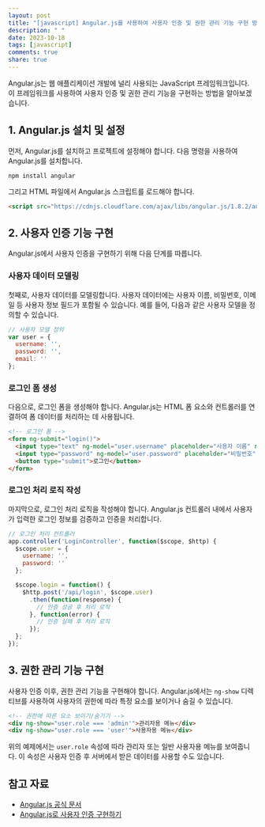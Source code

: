 ```yaml
---
layout: post
title: "[javascript] Angular.js를 사용하여 사용자 인증 및 권한 관리 기능 구현 방법"
description: " "
date: 2023-10-18
tags: [javascript]
comments: true
share: true
---
```


Angular.js는 웹 애플리케이션 개발에 널리 사용되는 JavaScript 프레임워크입니다. 이 프레임워크를 사용하여 사용자 인증 및 권한 관리 기능을 구현하는 방법을 알아보겠습니다.

## 1. Angular.js 설치 및 설정

먼저, Angular.js를 설치하고 프로젝트에 설정해야 합니다. 다음 명령을 사용하여 Angular.js를 설치합니다.

```shell
npm install angular
```

그리고 HTML 파일에서 Angular.js 스크립트를 로드해야 합니다.

```html
<script src="https://cdnjs.cloudflare.com/ajax/libs/angular.js/1.8.2/angular.min.js"></script>
```

## 2. 사용자 인증 기능 구현

Angular.js에서 사용자 인증을 구현하기 위해 다음 단계를 따릅니다.

### 사용자 데이터 모델링

첫째로, 사용자 데이터를 모델링합니다. 사용자 데이터에는 사용자 이름, 비밀번호, 이메일 등 사용자 정보 필드가 포함될 수 있습니다. 예를 들어, 다음과 같은 사용자 모델을 정의할 수 있습니다.

```javascript
// 사용자 모델 정의
var user = {
  username: '',
  password: '',
  email: ''
};
```

### 로그인 폼 생성

다음으로, 로그인 폼을 생성해야 합니다. Angular.js는 HTML 폼 요소와 컨트롤러를 연결하여 폼 데이터를 처리하는 데 사용됩니다.

```html
<!-- 로그인 폼 -->
<form ng-submit="login()">
  <input type="text" ng-model="user.username" placeholder="사용자 이름" required>
  <input type="password" ng-model="user.password" placeholder="비밀번호" required>
  <button type="submit">로그인</button>
</form>
```

### 로그인 처리 로직 작성

마지막으로, 로그인 처리 로직을 작성해야 합니다. Angular.js 컨트롤러 내에서 사용자가 입력한 로그인 정보를 검증하고 인증을 처리합니다.

```javascript
// 로그인 처리 컨트롤러
app.controller('LoginController', function($scope, $http) {
  $scope.user = {
    username: '',
    password: ''
  };

  $scope.login = function() {
    $http.post('/api/login', $scope.user)
      .then(function(response) {
        // 인증 성공 후 처리 로직
      }, function(error) {
        // 인증 실패 후 처리 로직
      });
  };
});
```

## 3. 권한 관리 기능 구현

사용자 인증 이후, 권한 관리 기능을 구현해야 합니다. Angular.js에서는 `ng-show` 디렉티브를 사용하여 사용자의 권한에 따라 특정 요소를 보이거나 숨길 수 있습니다.

```html
<!-- 권한에 따른 요소 보이기/숨기기 -->
<div ng-show="user.role === 'admin'">관리자용 메뉴</div>
<div ng-show="user.role === 'user'">사용자용 메뉴</div>
```

위의 예제에서는 `user.role` 속성에 따라 관리자 또는 일반 사용자용 메뉴를 보여줍니다. 이 속성은 사용자 인증 후 서버에서 받은 데이터를 사용할 수도 있습니다.

## 참고 자료

- [Angular.js 공식 문서](https://angularjs.org/)
- [Angular.js로 사용자 인증 구현하기](https://www.tutorialspoint.com/angularjs/angularjs_user_authentication.htm)